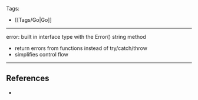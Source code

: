 Tags:
- [[Tags/Go|Go]]
---
error: built in interface type with the Error() string method
- return errors from functions instead of try/catch/throw
- simplifies control flow


---
## References
- 